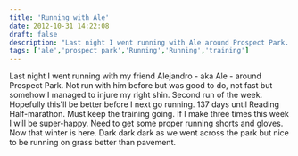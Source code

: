 ```yaml
---
title: 'Running with Ale'
date: 2012-10-31 14:22:08
draft: false
description: "Last night I went running with Ale around Prospect Park. 4.5 miles in 45:58."
tags: ['ale','prospect park','Running','Running','training']
---
```


Last night I went running with my friend Alejandro - aka Ale - around Prospect Park. Not run with him before but was good to do, not fast but somehow I managed to injure my right shin. Second run of the week. Hopefully this'll be better before I next go running. 137 days until Reading Half-marathon. Must keep the training going. If I make three times this week I will be super-happy. Need to get some proper running shorts and gloves. Now that winter is here. Dark dark dark as we went across the park but nice to be running on grass better than pavement.
